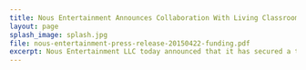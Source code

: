 ```yaml
---
title: Nous Entertainment Announces Collaboration With Living Classrooms Foundation
layout: page
splash_image: splash.jpg
file: nous-entertainment-press-release-20150422-funding.pdf
excerpt: Nous Entertainment LLC today announced that it has secured a third round of funding to further support development of its feature-length films
---
```

